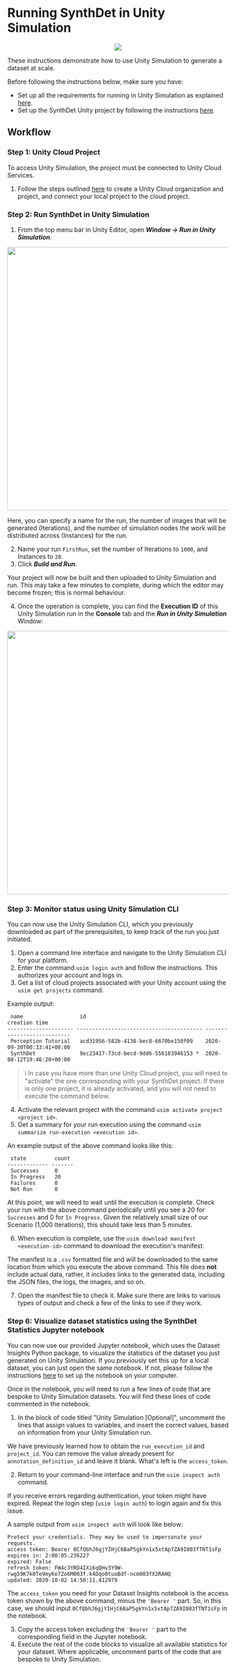 # Running SynthDet in Unity Simulation

<p align="center">
<img src="images/Synthetic Data pipeline-SynthDet cloud.png"/>
</p>
These instructions demonstrate how to use Unity Simulation to generate a dataset at scale.

Before following the instructions below, make sure you have:
* Set up all the requirements for running in Unity Simulation as explained [here](Prerequisites.md).
* Set up the SynthDet Unity project by following the instructions [here](GettingStartedSynthDet.md).

## Workflow

### Step 1: Unity Cloud Project

To access Unity Simulation, the project must be connected to Unity Cloud Services.

1. Follow the steps outlined [here](https://docs.unity3d.com/Manual/SettingUpProjectServices.html) to create a Unity Cloud organization and project, and connect your local project to the cloud project.

### Step 2: Run SynthDet in Unity Simulation

1. From the top menu bar in Unity Editor, open _**Window -> Run in Unity Simulation**_.

<p align="center">
<img src="images/runinusim.png" width="600"/>
</p>

Here, you can specify a name for the run, the number of images that will be generated (Iterations), and the number of simulation nodes the work will be distributed across (Instances) for the run. 

2. Name your run `FirstRun`, set the number of Iterations to `1000`, and Instances to `20`. 
3. Click _**Build and Run**_.

Your project will now be built and then uploaded to Unity Simulation and run. This may take a few minutes to complete, during which the editor may become frozen; this is normal behaviour.

4. Once the operation is complete, you can find the **Execution ID** of this Unity Simulation run in the **Console** tab and the ***Run in Unity Simulation*** Window: 

<p align="center">
<img src="images/build_uploaded.png" width="600"/>
</p>

### Step 3: Monitor status using Unity Simulation CLI
You can now use the Unity Simulation CLI, which you previously downloaded as part of the prerequisites, to keep track of the run you just initiated.

1. Open a command line interface and navigate to the Unity Simulation CLI for your platform.
2. Enter the command `usim login auth` and follow the instructions. This authorizes your account and logs in.
3. Get a list of cloud projects associated with your Unity account using the `usim get projects` command.
   
Example output:

```
 name                  id                                       creation time             
--------------------- ---------------------------------------- --------------------------- 
 Perception Tutorial   acd31956-582b-4138-bec8-6670be150f09    2020-09-30T00:33:41+00:00 
 SynthDet              9ec23417-73cd-becd-9dd6-556183946153 *  2020-08-12T19:46:20+00:00  
 ```

> :information_source: In case you have more than one Unity Cloud project, you will need to "activate" the one corresponding with your SynthDet project. If there is only one project, it is already activated, and you will not need to execute the command below.

4. Activate the relevant project with the command `usim activate project <project id>`.
5. Get a summary for your run execution using the command `usim summarize run-execution <execution id>`.

An example output of the above command looks like this:
```
 state         count 
------------- -------
 Successes     0     
 In Progress   20     
 Failures      0     
 Not Run       0    
 ```

 At this point, we will need to wait until the execution is complete. Check your run with the above command periodically until you see a 20 for `Successes` and 0 for `In Progress`. Given the relatively small size of our Scenario (1,000 Iterations), this should take less than 5 minutes.

6. When execution is complete, use the `usim download manifest <execution-id>` command to download the execution's manifest. 

The manifest is a `.csv` formatted file and will be downloaded to the same location from which you execute the above command. This file does **not** include actual data, rather, it includes links to the generated data, including the JSON files, the logs, the images, and so on.

7. Open the manifest file to check it. Make sure there are links to various types of output and check a few of the links to see if they work.

### Step 6: Visualize dataset statistics using the SynthDet Statistics Jupyter notebook

You can now use our provided Jupyter notebook, which uses the Dataset Insights Python package, to visualize the statistics of the dataset you just generated on Unity Simulation. If you previously set this up for a local dataset, you can just open the same notebook. If not, please follow the instructions [here](NotebookInstructions.md) to set up the notebook on your computer.

Once in the notebook, you will need to run a few lines of code that are bespoke to Unity Simulation datasets. You will find these lines of code commented in the notebook.

1. In the block of code titled "Unity Simulation [Optional]", uncomment the lines that assign values to variables, and insert the correct values, based on information from your Unity Simulation run. 

We have previously learned how to obtain the `run_execution_id` and `project_id`. You can remove the value already present for `annotation_definition_id` and leave it blank. What's left is the `access_token`.

2. Return to your command-line interface and run the `usim inspect auth` command.

If you receive errors regarding authentication, your token might have expired. Repeat the login step (`usim login auth`) to login again and fix this issue.

A sample output from `usim inspect auth` will look like below:

```
Protect your credentials. They may be used to impersonate your requests.
access token: Bearer 0CfQbhJ6gjYIHjC6BaP5gkYn1x5xtAp7ZA9I003fTNT1sFp
expires in: 2:00:05.236227
expired: False
refresh token: FW4c3YRD4IXi6qQHv3Y9W-rwg59K7k0Te9myKe7Zo6M003f.k4Dqo0tuoBdf-ncm003fX2RAHQ
updated: 2020-10-02 14:50:11.412979
```

The `access_token` you need for your Dataset Insights notebook is the access token shown by the above command, minus the `'Bearer '` part. So, in this case, we should input `0CfQbhJ6gjYIHjC6BaP5gkYn1x5xtAp7ZA9I003fTNT1sFp` in the notebook. 

3. Copy the access token excluding the `'Bearer '` part to the corresponding field in the Jupyter notebook.
4. Execute the rest of the code blocks to visualize all available statistics for your dataset. Where applicable, uncomment parts of the code that are bespoke to Unity Simulation.